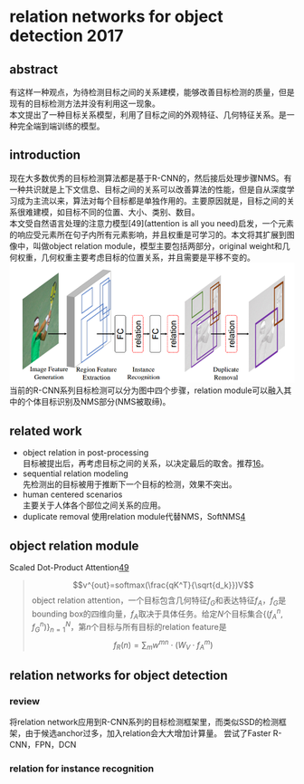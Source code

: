 # relation networks for object detection 2017
## abstract
有这样一种观点，为待检测目标之间的关系建模，能够改善目标检测的质量，但是现有的目标检测方法并没有利用这一现象。  
本文提出了一种目标关系模型，利用了目标之间的外观特征、几何特征关系。是一种完全端到端训练的模型。

## introduction
现在大多数优秀的目标检测算法都是基于R-CNN的，然后接后处理步骤NMS。有一种共识就是上下文信息、目标之间的关系可以改善算法的性能，但是自从深度学习成为主流以来，算法对每个目标都是单独作用的。主要原因就是，目标之间的关系很难建模，如目标不同的位置、大小、类别、数目。  
本文受自然语言处理的注意力模型[49](attention is all you need)启发，一个元素的响应受元素所在句子内所有元素影响，并且权重是可学习的。本文将其扩展到图像中，叫做object relation module，模型主要包括两部分，original weight和几何权重，几何权重主要考虑目标的位置关系，并且需要是平移不变的。   
![relation](../image/essay/relationmodule.jpg)
当前的R-CNN系列目标检测可以分为图中四个步骤，relation module可以融入其中的个体目标识别及NMS部分(NMS被取缔)。

## related work
- object relation in post-processing  
目标被提出后，再考虑目标之间的关系，以决定最后的取舍。推荐[16]()。
- sequential relation modeling  
先检测出的目标被用于推断下一个目标的检测，效果不突出。
- human centered scenarios  
主要关于人体各个部位之间关系的应用。
- duplicate removal 
使用relation module代替NMS，SoftNMS[4]()

## object relation module
Scaled Dot-Product Attention[49]()
> $$v^{out}=softmax(\frac{qK^T}{\sqrt{d_k}})V$$
object relation attention，一个目标包含几何特征$f_G$和表达特征$f_A$，$f_G$是bounding box的四维向量，$f_A$取决于具体任务。给定$N$个目标集合$\{(f_A^n,f_G^n)\}_{n=1}^N$，第$n$个目标与所有目标的relation feature是
> $$f_R(n)=\sum_{m}w^{mn} \cdot (W_V \cdot f_A^m)$$

## relation networks for object detection
### review
将relation network应用到R-CNN系列的目标检测框架里，而类似SSD的检测框架，由于候选anchor过多，加入relation会大大增加计算量。
尝试了Faster R-CNN，FPN，DCN
### relation for instance recognition
